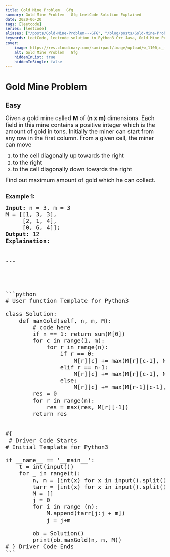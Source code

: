 ```yaml
---
title: Gold Mine Problem   Gfg
summary: Gold Mine Problem   Gfg LeetCode Solution Explained
date: 2020-06-20
tags: [leetcode]
series: [leetcode]
aliases: ["/posts/Gold-Mine-Problem---GFG", "/blog/posts/Gold-Mine-Problem---GFG", "/Gold-Mine-Problem---GFG"]
keywords: LeetCode, leetcode solution in Python3 C++ Java, Gold Mine Problem - GFG solution
cover:
    image: https://res.cloudinary.com/samirpaul/image/upload/w_1100,c_fit,co_rgb:FFFFFF,l_text:Arial_70_bold:Gold Mine Problem   Gfg/problem-solving.webp
    alt: Gold Mine Problem   Gfg
    hiddenInList: true
    hiddenInSingle: false
---
```



# Gold Mine Problem
## Easy
<div class="problems_problem_content__Xm_eO"><p><span style="font-size:18px">Given a gold mine called&nbsp;<strong>M</strong>&nbsp;of (<strong>n x&nbsp;m)</strong> dimensions. Each field in this mine contains a positive integer which is the amount of gold in tons. Initially the miner can start from any row in the first column. From&nbsp;a given cell, the miner can move </span></p>

<ol>
	<li><span style="font-size:18px">to the cell diagonally up towards the right&nbsp;</span></li>
	<li><span style="font-size:18px">to the right</span></li>
	<li><span style="font-size:18px">to the cell&nbsp;diagonally down towards the right</span></li>
</ol>

<p><span style="font-size:18px">Find out maximum amount of gold which he can collect.</span></p>

<p><br>
<strong><span style="font-size:18px">Example 1:</span></strong></p>

<pre><span style="font-size:18px"><strong>Input:</strong> n = 3, m = 3
M = [[1, 3, 3],
     [2, 1, 4],
     [0, 6, 4]];
<strong>Output:</strong> 12
<strong>Explaination:</strong> 


---




```python
# User function Template for Python3

class Solution:
    def maxGold(self, n, m, M):
        # code here
        if n == 1: return sum(M[0])
        for c in range(1, m):
            for r in range(n):
                if r == 0:
                    M[r][c] += max(M[r][c-1], M[r+1][c-1])
                elif r == n-1:
                    M[r][c] += max(M[r][c-1], M[r-1][c-1])
                else:
                    M[r][c] += max(M[r-1][c-1], M[r][c-1], M[r+1][c-1])
        res = 0
        for r in range(n):
            res = max(res, M[r][-1])
        return res
        

#{ 
 # Driver Code Starts
# Initial Template for Python3

if __name__ == '__main__':
    t = int(input())
    for _ in range(t):
        n, m = [int(x) for x in input().split()]
        tarr = [int(x) for x in input().split()]
        M = []
        j = 0
        for i in range (n):
            M.append(tarr[j:j + m])
            j = j+m
        
        ob = Solution()
        print(ob.maxGold(n, m, M))
# } Driver Code Ends
```
